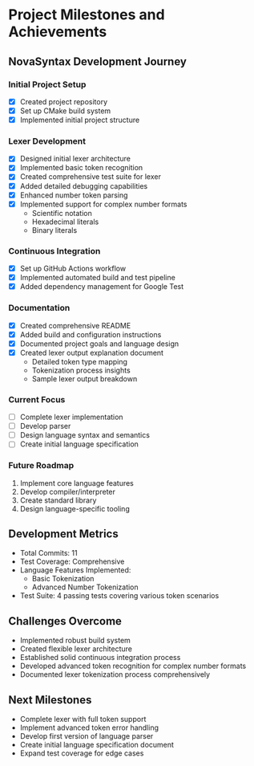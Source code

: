 # Project Milestones and Achievements

## NovaSyntax Development Journey

### Initial Project Setup
- [x] Created project repository
- [x] Set up CMake build system
- [x] Implemented initial project structure

### Lexer Development
- [x] Designed initial lexer architecture
- [x] Implemented basic token recognition
- [x] Created comprehensive test suite for lexer
- [x] Added detailed debugging capabilities
- [x] Enhanced number token parsing
- [x] Implemented support for complex number formats
  * Scientific notation
  * Hexadecimal literals
  * Binary literals

### Continuous Integration
- [x] Set up GitHub Actions workflow
- [x] Implemented automated build and test pipeline
- [x] Added dependency management for Google Test

### Documentation
- [x] Created comprehensive README
- [x] Added build and configuration instructions
- [x] Documented project goals and language design
- [x] Created lexer output explanation document
  * Detailed token type mapping
  * Tokenization process insights
  * Sample lexer output breakdown

### Current Focus
- [ ] Complete lexer implementation
- [ ] Develop parser
- [ ] Design language syntax and semantics
- [ ] Create initial language specification

### Future Roadmap
1. Implement core language features
2. Develop compiler/interpreter
3. Create standard library
4. Design language-specific tooling

## Development Metrics
- Total Commits: 11
- Test Coverage: Comprehensive
- Language Features Implemented: 
  * Basic Tokenization
  * Advanced Number Tokenization
- Test Suite: 4 passing tests covering various token scenarios

## Challenges Overcome
- Implemented robust build system
- Created flexible lexer architecture
- Established solid continuous integration process
- Developed advanced token recognition for complex number formats
- Documented lexer tokenization process comprehensively

## Next Milestones
- Complete lexer with full token support
- Implement advanced token error handling
- Develop first version of language parser
- Create initial language specification document
- Expand test coverage for edge cases